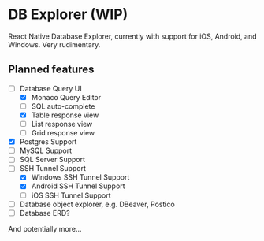 # DB Explorer (WIP)

React Native Database Explorer, currently with support for iOS, Android, and Windows. Very rudimentary.

## Planned features

* [ ] Database Query UI
  * [x] Monaco Query Editor
  * [ ] SQL auto-complete
  * [x] Table response view
  * [ ] List response view 
  * [ ] Grid response view
* [x] Postgres Support
* [ ] MySQL Support
* [ ] SQL Server Support
* [ ] SSH Tunnel Support
  * [x] Windows SSH Tunnel Support
  * [x] Android SSH Tunnel Support
  * [ ] iOS SSH Tunnel Support
* [ ] Database object explorer, e.g. DBeaver, Postico
* [ ] Database ERD?

And potentially more...
